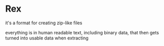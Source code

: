 # Rex

it's a format for creating zip-like files

everything is in human readable text, including binary data, that then gets turned into usable data when extracting

